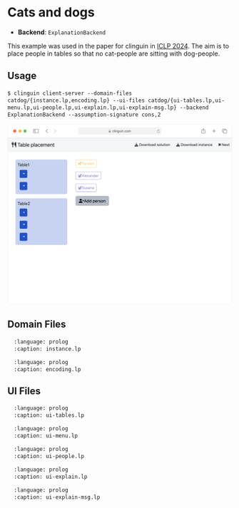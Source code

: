 # Cats and dogs

- **Backend**:   `ExplanationBackend`

This example was used in the paper for clinguin in [ICLP 2024](https://www.iclp24.utdallas.edu/).
The aim is to place people in tables so that no cat-people are sitting with dog-people.

## Usage

```console
$ clinguin client-server --domain-files catdog/{instance.lp,encoding.lp} --ui-files catdog/{ui-tables.lp,ui-menu.lp,ui-people.lp,ui-explain.lp,ui-explain-msg.lp} --backend ExplanationBackend --assumption-signature cons,2
```



<img src="https://github.com/potassco/clinguin/blob/master/examples/angular/catdog/ui.gif?raw=true">

## Domain Files

```{literalinclude} ../../../examples/angular/catdog/instance.lp
  :language: prolog
  :caption: instance.lp
```

```{literalinclude} ../../../examples/angular/catdog/encoding.lp
  :language: prolog
  :caption: encoding.lp
```

## UI Files

```{literalinclude} ../../../examples/angular/catdog/ui-tables.lp
  :language: prolog
  :caption: ui-tables.lp
```

```{literalinclude} ../../../examples/angular/catdog/ui-menu.lp
  :language: prolog
  :caption: ui-menu.lp
```

```{literalinclude} ../../../examples/angular/catdog/ui-people.lp
  :language: prolog
  :caption: ui-people.lp
```

```{literalinclude} ../../../examples/angular/catdog/ui-explain.lp
  :language: prolog
  :caption: ui-explain.lp
```

```{literalinclude} ../../../examples/angular/catdog/ui-explain-msg.lp
  :language: prolog
  :caption: ui-explain-msg.lp
```